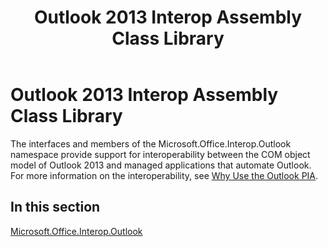 ﻿---
title: Outlook 2013 Interop Assembly Class Library
TOCTitle: '@NoTitle'
ms:assetid: 4ef6f0b1-acfa-47a9-a0d2-20d68740d468
ms:mtpsurl: https://msdn.microsoft.com/en-us/library/Dn320433(v=office.15)
ms:contentKeyID: 55113874
ms.date: 09/02/2015
mtps_version: v=office.15
---

# Outlook 2013 Interop Assembly Class Library

The interfaces and members of the Microsoft.Office.Interop.Outlook namespace provide support for interoperability between the COM object model of Outlook 2013 and managed applications that automate Outlook. For more information on the interoperability, see [Why Use the Outlook PIA](why-use-the-outlook-pia.md).


## In this section

[Microsoft.Office.Interop.Outlook](https://msdn.microsoft.com/en-us/library/bb610835\(v=office.15\))

